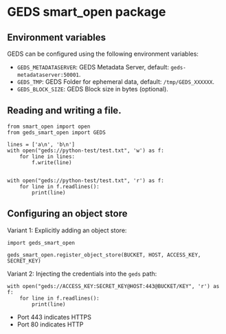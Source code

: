 # GEDS smart_open package

## Environment variables

GEDS can be configured using the following environment variables:
- `GEDS_METADATASERVER`: GEDS Metadata Server, default: `geds-metadataserver:50001`.
- `GEDS_TMP`: GEDS Folder for ephemeral data, default: `/tmp/GEDS_XXXXXX`.
- `GEDS_BLOCK_SIZE`: GEDS Block size in bytes (optional).

## Reading and writing a file. 

```
from smart_open import open
from geds_smart_open import GEDS

lines = ['a\n', 'b\n']
with open("geds://python-test/test.txt", 'w') as f:
    for line in lines:
        f.write(line)


with open("geds://python-test/test.txt", 'r') as f:
    for line in f.readlines():
        print(line)
```

## Configuring an object store

Variant 1: Explicitly adding an object store:
```
import geds_smart_open

geds_smart_open.register_object_store(BUCKET, HOST, ACCESS_KEY, SECRET_KEY)
```

Variant 2: Injecting the credentials into the `geds` path:
```
with open("geds://ACCESS_KEY:SECRET_KEY@HOST:443@BUCKET/KEY", 'r') as f:
    for line in f.readlines():
        print(line)
```
- Port 443 indicates HTTPS
- Port 80 indicates HTTP
